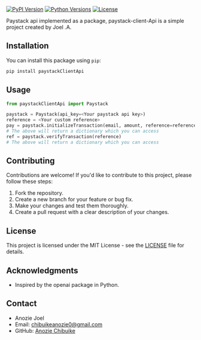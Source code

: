 [![PyPI Version](https://img.shields.io/pypi/v/paystackClientApi.svg)](https://pypi.org/project/paystackClientApi/)
[![Python Versions](https://img.shields.io/pypi/pyversions/paystackClientApi.svg)](https://pypi.org/project/paystackClientApi/)
[![License](https://img.shields.io/pypi/l/paystackClientApi.svg)](https://github.com/AnozieChibuike/paystackClientApi/blob/master/LICENSE)

Paystack api implemented as a package, paystack-client-Api is a simple project created by Joel .A.

## Installation

You can install this package using `pip`:

```bash
pip install paystackClientApi 
```

Usage
-----

```python
from paystackClientApi import Paystack

paystack = Paystack(api_key=<Your paystack api key>)
reference = <Your custom reference>
pay = paystack.initializeTransaction(email, amount, reference=reference, callback_url=<your callback url>) 
# The above will return a dictionary which you can access
ref = paystack.verifyTransaction(reference)
# The above will return a dictionary which you can access
```
Contributing
------------

Contributions are welcome! If you'd like to contribute to this project, please follow these steps:

1.  Fork the repository.
2.  Create a new branch for your feature or bug fix.
3.  Make your changes and test them thoroughly.
4.  Create a pull request with a clear description of your changes.

License
-------

This project is licensed under the MIT License - see the [LICENSE](https://mit-license.org/) file for details.

Acknowledgments
---------------

-   Inspired by the openai package in Python.

Contact
-------

-   Anozie Joel
-   Email: chibuikeanozie0@gmail.com
-   GitHub: [Anozie Chibuike](https://github.com/AnozieChibuike)